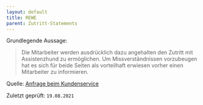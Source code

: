 ```yaml
---
layout: default
title: REWE
parent: Zutritt-Statements
---
```


Grundlegende Aussage: 

> Die Mitarbeiter werden ausdrücklich dazu angehalten den Zutritt mit Assistenzhund zu ermöglichen.
> Um Missverständnissen vorzubeugen hat es sich für beide Seiten als vorteilhaft erwiesen vorher einen Mitarbeiter zu informieren.

Quelle:
[Anfrage beim Kundenservice](https://drive.google.com/folderview?id=1EVNhjgCPePGamHkv1F18MeFOLTLBQQXo)

Zuletzt geprüft: `19.08.2021`
